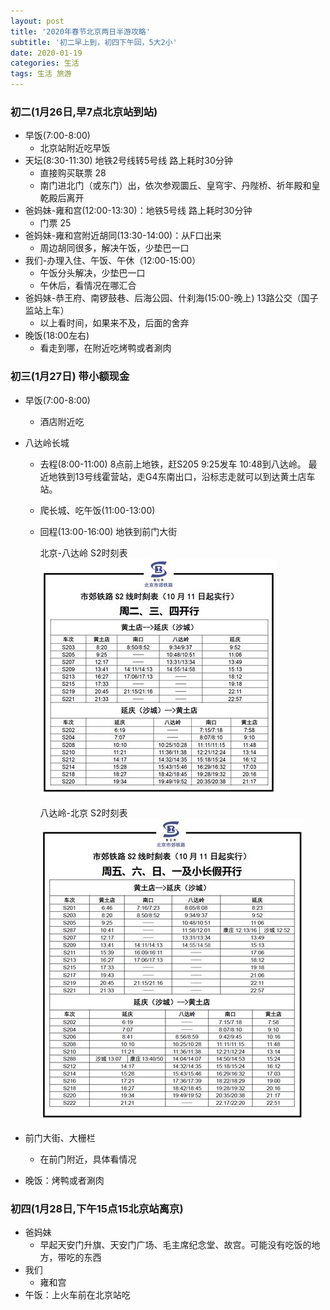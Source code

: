 ```yaml
---
layout: post
title: '2020年春节北京两日半游攻略'
subtitle: '初二早上到，初四下午回，5大2小'
date: 2020-01-19
categories: 生活
tags: 生活 旅游
---
```



### 初二(1月26日,早7点北京站到站)
* 早饭(7:00-8:00)
  * 北京站附近吃早饭
* 天坛(8:30-11:30) 地铁2号线转5号线 路上耗时30分钟
  * 直接购买联票 28
  * 南门进北门（或东门）出，依次参观圜丘、皇穹宇、丹陛桥、祈年殿和皇乾殿后离开
* 爸妈妹-雍和宫(12:00-13:30)：地铁5号线 路上耗时30分钟
  * 门票 25
* 爸妈妹-雍和宫附近胡同(13:30-14:00)：从F口出来
  * 周边胡同很多，解决午饭，少垫巴一口
* 我们-办理入住、午饭、午休（12:00-15:00）
  * 午饭分头解决，少垫巴一口
  * 午休后，看情况在哪汇合
* 爸妈妹-恭王府、南锣鼓巷、后海公园、什刹海(15:00-晚上) 13路公交（国子监站上车）
  * 以上看时间，如果来不及，后面的舍弃
* 晚饭(18:00左右)
  * 看走到哪，在附近吃烤鸭或者涮肉

### 初三(1月27日) 带小额现金
* 早饭(7:00-8:00)
  * 酒店附近吃
* 八达岭长城
  * 去程(8:00-11:00) 8点前上地铁，赶S205 9:25发车 10:48到八达岭。 最近地铁到13号线霍营站，走G4东南出口，沿标志走就可以到达黄土店车站。
  * 爬长城、吃午饭(11:00-13:00)
  * 回程(13:00-16:00) 地铁到前门大街

    北京-八达岭 S2时刻表
    ![Alt 北京-八达岭](https://github.com/zhouyongwei/zhouyongwei.github.io/blob/master/images/2020-01-19/S2-1.jpeg?raw=true "S2时刻表")

    八达岭-北京 S2时刻表
    ![Alt 北京-八达岭](https://github.com/zhouyongwei/zhouyongwei.github.io/blob/master/images/2020-01-19/S2-2.jpg?raw=true "S2时刻表")

* 前门大街、大栅栏
  * 在前门附近，具体看情况
* 晚饭：烤鸭或者涮肉

### 初四(1月28日,下午15点15北京站离京)
* 爸妈妹
  * 早起天安门升旗、天安门广场、毛主席纪念堂、故宫。可能没有吃饭的地方，带吃的东西
* 我们
  * 雍和宫
* 午饭：上火车前在北京站吃
